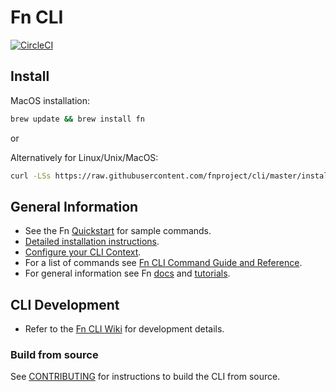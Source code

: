 # Fn CLI
[![CircleCI](https://circleci.com/gh/fnproject/cli.svg?style=svg)](https://circleci.com/gh/fnproject/cli)

## Install
MacOS installation:
```sh
brew update && brew install fn
```

or

Alternatively for Linux/Unix/MacOS:

```sh
curl -LSs https://raw.githubusercontent.com/fnproject/cli/master/install | sh
```

## General Information
* See the Fn [Quickstart](https://github.com/fnproject/fn/blob/master/README.md) for sample commands.
* [Detailed installation instructions](http://fnproject.io/tutorials/install/).
* [Configure your CLI Context](http://fnproject.io/tutorials/install/#ConfigureyourContext).
* For a list of commands see [Fn CLI Command Guide and Reference](https://github.com/fnproject/docs/blob/master/cli/README.md).
* For general information see Fn [docs](https://github.com/fnproject/docs) and [tutorials](https://fnproject.io/tutorials/).

## CLI Development
* Refer to the [Fn CLI Wiki](https://github.com/fnproject/cli/wiki) for development details.

### Build from source
See [CONTRIBUTING](https://github.com/fnproject/cli/blob/master/CONTRIBUTING.md) for instructions to build the CLI from source.





